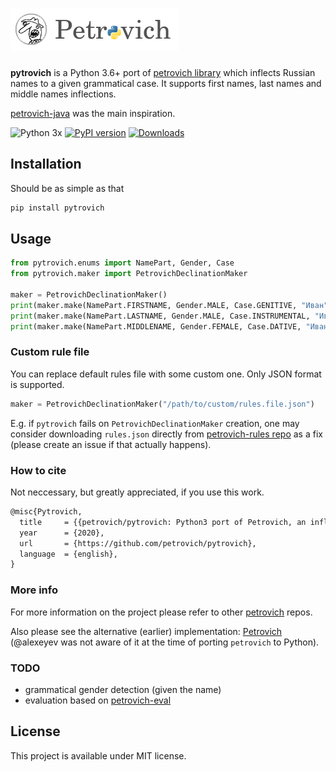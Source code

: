 ![Pytrovich](pytrovich.png)
==========================================

__pytrovich__ is a Python 3.6+ port of [petrovich library](https://github.com/petrovich) which inflects Russian names 
to a given grammatical case. It supports first names, last names and middle names inflections.

[petrovich-java](https://github.com/petrovich/petrovich-java) was the main inspiration.

![Python 3x](https://img.shields.io/badge/python-3.x-blue.svg)
[![PyPI version][pypi_badge]][pypi_link]
[![Downloads](https://pepy.tech/badge/pytrovich)](https://pepy.tech/project/pytrovich)

[pypi_badge]: https://badge.fury.io/py/pytrovich.svg
[pypi_link]: https://pypi.python.org/pypi/pytrovich

## Installation
Should be as simple as that
```bash
pip install pytrovich
```

## Usage

```python
from pytrovich.enums import NamePart, Gender, Case
from pytrovich.maker import PetrovichDeclinationMaker

maker = PetrovichDeclinationMaker()
print(maker.make(NamePart.FIRSTNAME, Gender.MALE, Case.GENITIVE, "Иван"))  # Ивана
print(maker.make(NamePart.LASTNAME, Gender.MALE, Case.INSTRUMENTAL, "Иванов"))  # Ивановым
print(maker.make(NamePart.MIDDLENAME, Gender.FEMALE, Case.DATIVE, "Ивановна"))  # Ивановне
```

### Custom rule file

You can replace default rules file with some custom one. Only JSON format is supported.
```python
maker = PetrovichDeclinationMaker("/path/to/custom/rules.file.json")
```
E.g. if `pytrovich` fails on `PetrovichDeclinationMaker` creation, 
one may consider downloading `rules.json` directly from 
[petrovich-rules repo](https://github.com/petrovich/petrovich-rules) as a fix (please create an issue if that actually happens).

### How to cite

Not neccessary, but greatly appreciated, if you use this work.

```latex
@misc{Pytrovich,
  title     = {{petrovich/pytrovich: Python3 port of Petrovich, an inflector for Russian anthroponyms}},
  year      = {2020},
  url       = {https://github.com/petrovich/pytrovich},
  language  = {english},
}
```

### More info

For more information on the project please refer to other [petrovich](https://github.com/petrovich/) repos.

Also please see the alternative (earlier) implementation: [Petrovich](https://github.com/damirazo/Petrovich)  
(@alexeyev was not aware of it at the time of porting `petrovich` to Python).

### TODO

- grammatical gender detection (given the name)
- evaluation based on [petrovich-eval](https://github.com/petrovich/petrovich-eval/)

## License

This project is available under MIT license.
